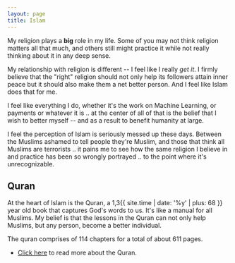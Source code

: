 ```yaml
---
layout: page
title: Islam
---
```

My religion plays a **big** role in my life. Some of you may not think religion matters all that much, and others still might practice it while not really thinking about it in any deep sense.

My relationship with religion is different -- I feel like I really *get it*. I firmly believe that the "right" religion should not only help its followers attain inner peace but it should also make them a net better person. And I feel like Islam does that for me.

I feel like everything I do, whether it's the work on Machine Learning, or payments or whatever it is .. at the center of all of that is the belief that I wish to better myself -- and as a result to benefit humanity at large.

I feel the perception of Islam is seriously messed up these days. Between the Muslims ashamed to tell people they're Muslim, and those that think all Muslims are terrorists .. it pains me to see how the same religion I believe in and practice has been so wrongly portrayed .. to the point where it's unrecognizable.

## Quran

At the heart of Islam is the Quran, a 1,3{{ site.time | date: '%y' | plus: 68 }} year old book that captures God's words to us. It's like a manual for all Muslims. My belief is that the lessons     in the Quran can not only help Muslims, but any person, become a better individual.

The quran comprises of 114 chapters for a total of about 611 pages. 

- [Click here](quran/) to read more about the Quran.
